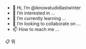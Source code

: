 - 👋 Hi, I’m @iknowatudidlastwinter
- 👀 I’m interested in ...
- 🌱 I’m currently learning ...
- 💞️ I’m looking to collaborate on ...
- 📫 How to reach me ...

<!---
iknowatudidlastwinter/iknowatudidlastwinter is a ✨ special ✨ repository because its `README.md` (this file) appears on your GitHub profile.
You can click the Preview link to take a look at your changes.
--->


:clipboard: 뭐
